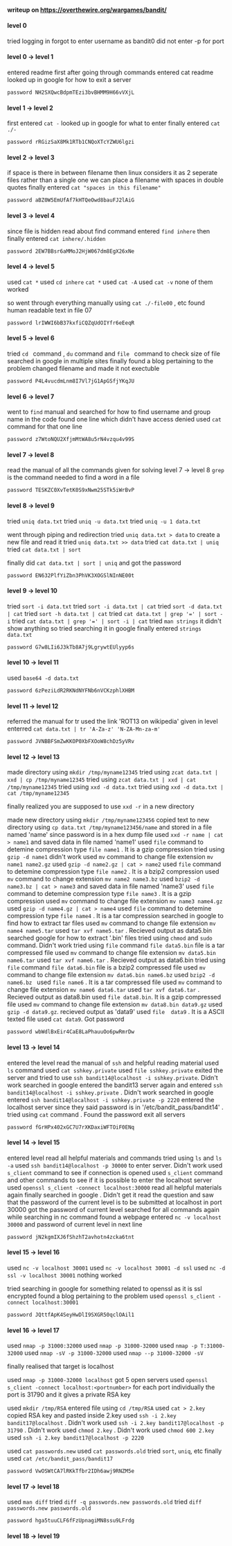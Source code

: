 #### writeup on https://overthewire.org/wargames/bandit/

#### level 0 

tried logging in
forgot to enter username as bandit0
did not enter -p for port

#### level 0 -> level 1

entered readme first
after going through commands entered cat readme
looked up in google for how to exit a server
```
password NH2SXQwcBdpmTEzi3bvBHMM9H66vVXjL
```

#### level 1 -> level 2 

first entered `cat -`
looked up in google for what to enter
finally entered `cat ./-`
```
password rRGizSaX8Mk1RTb1CNQoXTcYZWU6lgzi
```

#### level 2 -> level 3

if space is there in between filename then linux considers it as 2 seperate files rather than a single one
we can place a filename with spaces in double quotes
finally entered `cat "spaces in this filename"`
```
password aBZ0W5EmUfAf7kHTQeOwd8bauFJ2lAiG
```

#### level 3 -> level 4

since file is hidden read about find command
entered `find inhere`
then finally entered `cat inhere/.hidden`
```
password 2EW7BBsr6aMMoJ2HjW067dm8EgX26xNe
```

#### level 4 -> level 5 

used `cat *`
used `cd inhere`
`cat *`
used `cat -A`
used `cat -v`
none of them worked

so went through everything manually using `cat ./-file00` , etc
found human readable text in file 07
```
password lrIWWI6bB37kxfiCQZqUdOIYfr6eEeqR
```

#### level 5 -> level 6

tried `cd ` command , `du` command and `file ` command to check size of file 
searched in google in multiple sites 
finally found a blog pertaining to the problem
changed filename and made it not exectuble 
```
password P4L4vucdmLnm8I7Vl7jG1ApGSfjYKqJU
```

#### level 6 -> level 7 

went to `find` manual and searched for how to find username and group name 
in the code found one line which didn't have access denied
used `cat` command for that one line
```
password z7WtoNQU2XfjmMtWA8u5rN4vzqu4v99S
```

#### level 7 -> level 8

read the manual of all the commands given for solving level 7 -> level 8 
`grep` is the command needed to find a word in a file
```
password TESKZC0XvTetK0S9xNwm25STk5iWrBvP
```

#### level 8 -> level 9

tried `uniq data.txt`
tried `uniq -u data.txt`
tried `uniq -u 1 data.txt`

went through piping and redirection
 tried `uniq data.txt > data` to create a new file and read it 
 tried `uniq data.txt >> data`
 tried `cat data.txt | uniq`
 tried `cat data.txt | sort`

 finally did `cat data.txt | sort | uniq` and got the password
```
password EN632PlfYiZbn3PhVK3XOGSlNInNE00t
```

#### level 9 -> level 10

tried `sort -i data.txt`
tried `sort -i data.txt | cat`
tried `sort -d data.txt | cat`
tried `sort -h data.txt | cat`
tried `cat data.txt | grep '=' | sort -i`
tried `cat data.txt | grep '=' | sort -i | cat`
tried `man strings` it didn't show anything so tried searching it in google 
finally entered `strings data.txt`
```
password G7w8LIi6J3kTb8A7j9LgrywtEUlyyp6s
```

#### level 10 -> level 11

used `base64 -d data.txt`
```
password 6zPeziLdR2RKNdNYFNb6nVCKzphlXHBM
```

#### level 11 -> level 12

referred the manual for tr 
used the link 'ROT13 on wikipedia' given in level
enterred `cat data.txt | tr 'A-Za-z' 'N-ZA-Mn-za-m'`
```
password JVNBBFSmZwKKOP0XbFXOoW8chDz5yVRv
```

#### level 12 -> level 13

made directory using `mkdir /tmp/myname12345`
tried using `zcat data.txt | xxd | cp /tmp/myname12345`
tried using `zcat data.txt | xxd | cat /tmp/myname12345`
tried using `xxd -d data.txt`
tried using `xxd -d data.txt | cat /tmp/myname12345`

finally realized you are supposed to use `xxd -r` in a new directory

made new directory using `mkdir /tmp/myname123456`
copied text to new directory using `cp data.txt /tmp/myname123456/name` and stored in a file named 'name'
since password is in a hex dump file used `xxd -r name | cat > name1` and saved data  in file named 'name1'
used `file` command to detemine compression type `file name1` . It is a gzip compression
tried using `gzip -d name1`  didn't work 
used `mv` command to change file extension `mv name1 name2.gz`
used `gzip -d name2.gz | cat > name2`
used `file` command to detemine compression type `file name2` . It is a bzip2 compression
used `mv` command to change extension `mv name2 name3.bz`
used `bzip2 -d name3.bz | cat > name3` and saved data in file named 'name3'
used `file` command to detemine compression type `file name3` . It is a gzip compression
used `mv` command to change file extension `mv name3 name4.gz`
used `gzip -d name4.gz | cat > name4`
used `file` command to detemine compression type `file name4` . It is a tar compression
searched in google to find how to extract tar files
used `mv` command to change file extension `mv name4 name5.tar`
used `tar xvf name5.tar` . Recieved output as data5.bin
searched google for how to extract '.bin' files
tried using `chmod` and `sudo` command. Didn't work
tried using `file` command `file data5.bin` file is a tar compressed file
used `mv` command to change file extension `mv data5.bin name6.tar`
used `tar xvf name6.tar` . Recieved output as data6.bin
tried using `file` command `file data6.bin` file is a bzip2 compressed file
used `mv` command to change file extension `mv data6.bin name6.bz`
used `bzip2 -d name6.bz ` 
used `file name6` . It is a tar compressed file
used `mv` command to change file extension `mv name6 data6.tar`
used `tar xvf data6.tar` . Recieved output as data8.bin
used `file data8.bin`. It is a gzip compressed file
used `mv` command to change file extension `mv data8.bin data9.gz`
used `gzip -d data9.gz`. recieved output as 'data9'
used `file  data9` . It is a ASCII texted file
used `cat data9`. Got password
```
password wbWdlBxEir4CaE8LaPhauuOo6pwRmrDw
```

#### level 13 -> level 14

entered the level
read the manual of `ssh` and helpful reading material
used `ls` command
used `cat sshkey.private` 
used `file sshkey.private`
exited the server and tried to use `ssh bandit14@localhost -i sshkey.private`. Didn't work
searched in google 
entered the bandit13 server again and entered `ssh bandit14@localhost -i sshkey.private` . Didn't work
searched in google
entered `ssh bandit14@localhost -i sshkey.private -p 2220` entered the localhost server
since they said password is in '/etc/bandit_pass/bandit14' . tried using `cat` command . Found the password
exit all servers 
```
password fGrHPx402xGC7U7rXKDaxiWFTOiF0ENq
```

#### level 14 -> level 15

entered level 
read all helpful materials and commands
tried using `ls` and `ls -a`
used `ssh bandit14@localhost -p 30000` to enter server. Didn't work
used `s_client` command to see if connection is opened
used `s_client` command and other commands to see if it is possible to enter the localhost server
used `openssl s_client -connect localhost:30000` 
read all helpful materials again 
finally searched in google . Didn't get it 
read the question and saw that the password of the current level is to be submitted at localhost in port 30000
got the password of current level
searched for all commands again
while searching in nc command found a webpage 
entered `nc -v localhost 30000` and password of current level in next line
```
password jN2kgmIXJ6fShzhT2avhotn4zcka6tnt
```

#### level 15 -> level 16

used `nc -v localhost 30001`
used `nc -v localhost 30001 -d ssl`
used `nc -d ssl -v localhost 30001`
nothing worked

tried searching in google for something related to openssl as it is ssl encrypted
found a blog pertaining to the problem
used `openssl s_client -connect localhost:30001`
```
password JQttfApK4SeyHwDlI9SXGR50qclOAil1
```

#### level 16 -> level 17

used `nmap -p 31000:32000`
used `nmap -p 31000-32000`
used `nmap -p T:31000-32000`
used `nmap -sV -p 31000-32000`
used `nmap --p 31000-32000 -sV`

finally realised that target is localhost

used `nmap -p 31000-32000 localhost`
got 5 open servers
used `openssl s_client -connect localhost:<portnumber>` for each port individually 
the port is 31790 and it gives a private RSA key

used `mkdir /tmp/RSA`
entered file using `cd /tmp/RSA`
used `cat > 2.key`
copied RSA key and pasted inside 2.key
used `ssh -i 2.key bandit17@localhost` . Didn't work
used `ssh -i 2.key bandit17@localhost -p 31790` . Didn't work
used `chmod 2.key` . Didn't work
used `chmod 600 2.key` 
used `ssh -i 2.key bandit17@localhost -p 2220`

used `cat passwords.new`
used `cat passwords.old`
tried `sort`, `uniq`, etc
finally used `cat /etc/bandit_pass/bandit17`
```
password VwOSWtCA7lRKkTfbr2IDh6awj9RNZM5e
```

#### level 17 -> level 18

used `man diff`
tried `diff -q passwords.new passwords.old`
tried `diff passwords.new passwords.old`
```
password hga5tuuCLF6fFzUpnagiMN8ssu9LFrdg
```

#### level 18 -> level 19

